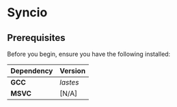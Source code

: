 # Syncio

<!--<div align="center">
    <img src="https://img.shields.io/github/license/DevByEagle/Syncio?logo=apache&color=%230095ff"/>
</div> -->

<!--## Features
- -->

## Prerequisites

Before you begin, ensure you have the following installed:

| Dependency | Version |
| :--- | :--- |
| **GCC** | *lastes* |
| **MSVC** | [N/A] |